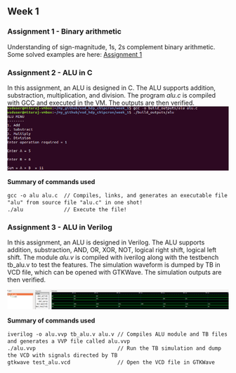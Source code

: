 ## Week 1

### Assignment 1 - Binary arithmetic
Understanding of sign-magnitude, 1s, 2s complement binary arithmetic. Some solved examples are here:
[Assignment 1](https://github.com/iammituraj/vsd_hdp_chipcron/blob/main/week_1/binary_arithmetic.md)

### Assignment 2 - ALU in C
In this assignment, an ALU is designed in C. The ALU supports addition, substraction, multiplication, and division.
The program _alu.c_ is compiled with GCC and executed in the VM. The outputs are then verified.
![Assignment 2](https://github.com/iammituraj/vsd_hdp_chipcron/blob/main/week_1/support_files/alu_c_output.png)

**Summary of commands used**
```
gcc -o alu alu.c  // Compiles, links, and generates an executable file "alu" from source file "alu.c" in one shot!
./alu             // Execute the file!
```

### Assignment 3 - ALU in Verilog
In this assignment, an ALU is designed in Verilog. The ALU supports addition, substraction, AND, OR, XOR, NOT, logical right shift, logical left shift.
The module _alu.v_ is compiled with iverilog along with the testbench tb_alu.v to test the features. 
The simulation waveform is dumped by TB in VCD file, which can be opened with GTKWave. The simulation outputs are then verified.

![Assignment 3](https://github.com/iammituraj/vsd_hdp_chipcron/blob/main/week_1/support_files/alu_v_sim.png)

**Summary of commands used**
```
iverilog -o alu.vvp tb_alu.v alu.v // Compiles ALU module and TB files and generates a VVP file called alu.vvp
./alu.vvp                          // Run the TB simulation and dump the VCD with signals directed by TB
gtkwave test_alu.vcd               // Open the VCD file in GTKWave
```

